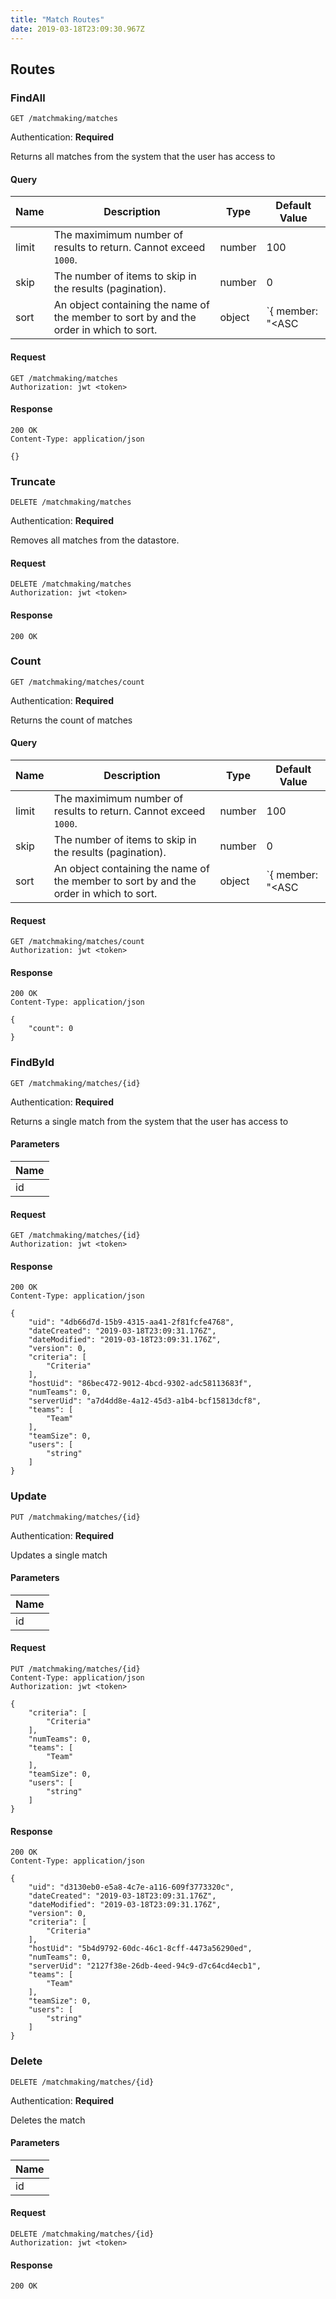 ```yaml
---
title: "Match Routes"
date: 2019-03-18T23:09:30.967Z
---
```




## Routes

### FindAll
`GET /matchmaking/matches`

Authentication: **Required**

Returns all matches from the system that the user has access to

#### Query
| Name       | Description | Type | Default Value |
| ---------- | ---------------------------------------------------------------- | ------ | ------------- |
| limit      | The maximimum number of results to return. Cannot exceed `1000`. | number | 100           |
| skip       | The number of items to skip in the results (pagination).         | number | 0             |
| sort       | An object containing the name of the member to sort by and the order in which to sort. | object | `{ member: "<ASC|DESC>" } |

#### Request
```http
GET /matchmaking/matches
Authorization: jwt <token>
```

#### Response
```http
200 OK
Content-Type: application/json

{}
```

### Truncate
`DELETE /matchmaking/matches`

Authentication: **Required**

Removes all matches from the datastore.

#### Request
```http
DELETE /matchmaking/matches
Authorization: jwt <token>
```

#### Response
```http
200 OK
```

### Count
`GET /matchmaking/matches/count`

Authentication: **Required**

Returns the count of matches

#### Query
| Name       | Description | Type | Default Value |
| ---------- | ---------------------------------------------------------------- | ------ | ------------- |
| limit      | The maximimum number of results to return. Cannot exceed `1000`. | number | 100           |
| skip       | The number of items to skip in the results (pagination).         | number | 0             |
| sort       | An object containing the name of the member to sort by and the order in which to sort. | object | `{ member: "<ASC|DESC>" } |

#### Request
```http
GET /matchmaking/matches/count
Authorization: jwt <token>
```

#### Response
```http
200 OK
Content-Type: application/json

{
    "count": 0
}
```

### FindById
`GET /matchmaking/matches/{id}`

Authentication: **Required**

Returns a single match from the system that the user has access to

#### Parameters
| Name       |
| ---------- |
| id |

#### Request
```http
GET /matchmaking/matches/{id}
Authorization: jwt <token>
```

#### Response
```http
200 OK
Content-Type: application/json

{
    "uid": "4db66d7d-15b9-4315-aa41-2f81fcfe4768",
    "dateCreated": "2019-03-18T23:09:31.176Z",
    "dateModified": "2019-03-18T23:09:31.176Z",
    "version": 0,
    "criteria": [
        "Criteria"
    ],
    "hostUid": "86bec472-9012-4bcd-9302-adc58113683f",
    "numTeams": 0,
    "serverUid": "a7d4dd8e-4a12-45d3-a1b4-bcf15813dcf8",
    "teams": [
        "Team"
    ],
    "teamSize": 0,
    "users": [
        "string"
    ]
}
```

### Update
`PUT /matchmaking/matches/{id}`

Authentication: **Required**

Updates a single match

#### Parameters
| Name       |
| ---------- |
| id |

#### Request
```http
PUT /matchmaking/matches/{id}
Content-Type: application/json
Authorization: jwt <token>

{
    "criteria": [
        "Criteria"
    ],
    "numTeams": 0,
    "teams": [
        "Team"
    ],
    "teamSize": 0,
    "users": [
        "string"
    ]
}
```

#### Response
```http
200 OK
Content-Type: application/json

{
    "uid": "d3130eb0-e5a8-4c7e-a116-609f3773320c",
    "dateCreated": "2019-03-18T23:09:31.176Z",
    "dateModified": "2019-03-18T23:09:31.176Z",
    "version": 0,
    "criteria": [
        "Criteria"
    ],
    "hostUid": "5b4d9792-60dc-46c1-8cff-4473a56290ed",
    "numTeams": 0,
    "serverUid": "2127f38e-26db-4eed-94c9-d7c64cd4ecb1",
    "teams": [
        "Team"
    ],
    "teamSize": 0,
    "users": [
        "string"
    ]
}
```

### Delete
`DELETE /matchmaking/matches/{id}`

Authentication: **Required**

Deletes the match

#### Parameters
| Name       |
| ---------- |
| id |

#### Request
```http
DELETE /matchmaking/matches/{id}
Authorization: jwt <token>
```

#### Response
```http
200 OK
```

